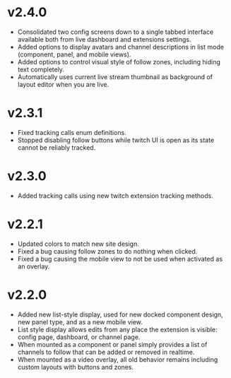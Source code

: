 # v2.4.0

- Consolidated two config screens down to a single tabbed interface available both from live dashboard and extensions settings.
- Added options to display avatars and channel descriptions in list mode (component, panel, and mobile views).
- Added options to control visual style of follow zones, including hiding text completely.
- Automatically uses current live stream thumbnail as background of layout editor when you are live.

# v2.3.1

- Fixed tracking calls enum definitions.
- Stopped disabling follow buttons while twitch UI is open as its state cannot be reliably tracked.

# v2.3.0

- Added tracking calls using new twitch extension tracking methods.

# v2.2.1

- Updated colors to match new site design.
- Fixed a bug causing follow zones to do nothing when clicked.
- Fixed a bug causing the mobile view to not be used when activated as an overlay.

# v2.2.0

- Added new list-style display, used for new docked component design, new panel type, and as a new mobile view.
- List style display allows edits from any place the extension is visible: config page, dashboard, or channel page.
- When mounted as a component or panel simply provides a list of channels to follow that can be added or removed in realtime.
- When mounted as a video overlay, all old behavior remains including custom layouts with buttons and zones.
